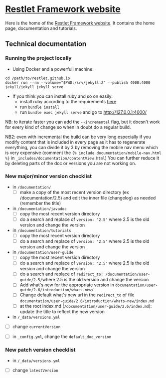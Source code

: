 # [Restlet Framework website](https://restlet.talend.com/)

Here is the home of the [Restlet Framework website](https://restlet.talend.com/). It contains the home page, documentation and tutorials.

## Technical documentation

### Running the project locally

- Using Docker and a powerfull machine:

```
cd /path/to/restlet.github.io
docker run --rm --volume="$PWD:/srv/jekyll:Z" --publish 4000:4000 jekyll/jekyll jekyll serve
```

- If you think you can install ruby and so on easily:
  - install ruby according to the requirements [here](https://jekyllrb.com/docs/)
  - run `bundle install`
  - run `bundle exec jekyll serve` and go to http://127.0.0.1:4000/

NB: to iterate faster you can add the `--incremental` flag, but it doesn't work for every kind of change so when in doubt do a regular build.

NB2: even with incremental the build can be very long especially if you modify content that is included in every page as it has to regenerate everything, you can divide it by 3 by removing the mobile nav menu which is very expensive (comment the `{% include documentation/mobile-nav.html %}` in `_includes/documentation/contentView.html`)
You can further reduce it by deleting parts of the doc or versions you are not working on.

### New major/minor version checklist

- in `/documentation/` 
  - [ ] make a copy of the most recent version directory (ex /documentation/2.5) and edit the inner file (changelog) as needed (remember the title)
  
- in `/documentation/javadoc`
  - [ ] copy the most recent version directory
  - [ ] do a search and replace of `version: '2.5'` where 2.5 is the old version and change the version
  
- in `/documentation/tutorials`
  - [ ] copy the most recent version directory
  - [ ] do a search and replace of `version: '2.5'` where 2.5 is the old version and change the version
  
- in `/documentation/user-guide`
  - [ ] copy the most recent version directory
  - [ ] do a search and replace of `version: '2.5'` where 2.5 is the old version and change the version
  - [ ] do a search and replace of `redirect_to: /documentation/user-guide/2.5/`where 2.5 is the old version and change the version
  - [ ] Add what's new for the appropriate version in `documentation/user-guide/2.6/introduction/whats-new/`
  - [ ] Change default what's new url in the `redirect_to` of file `documentation/user-guide/2.6/introduction/whats-new/index.md`
  - [ ] at the root index.md (`/documentation/user-guide/2.6/index.md`): update the title to reflect the new version 

- in `/_data/versions.yml`
 - [ ] change `currentVersion`
 
- [ ] in `_config.yml`, change the `default_doc_version`

### New patch version checklist

- in `/_data/versions.yml`
- [ ] change `latestVersion`
